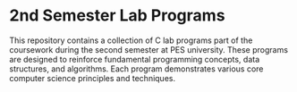 # 2nd Semester Lab Programs
This repository contains a collection of C lab programs part of the coursework during the second semester at PES university. These programs are designed to reinforce fundamental programming concepts, data structures, and algorithms. Each program demonstrates various core computer science principles and techniques.
